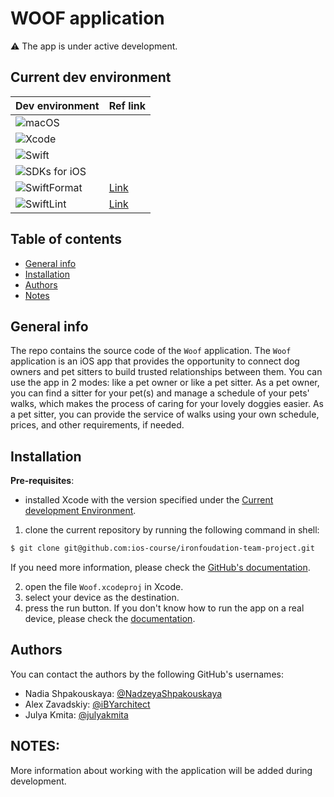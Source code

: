 # WOOF application 

⚠️ The app is under active development.

## Current dev environment 

| Dev environment| Ref link |
| --- | -- |
| ![macOS](https://img.shields.io/badge/macOS-13.3+-blue) | | 
| ![Xcode](https://img.shields.io/badge/Xcode-14.3-red) | |
| ![Swift](https://img.shields.io/badge/Swift-5.8-orange) | |
| ![SDKs for iOS](https://img.shields.io/badge/SDKs%20for%20iOS-15%2B-lightgrey) | |
| ![SwiftFormat](https://img.shields.io/badge/SwiftFormat-0.51.7-yellow) | [Link](https://github.com/nicklockwood/SwiftFormat) |
| ![SwiftLint](https://img.shields.io/badge/SwiftLint-0.51.0-green)| [Link](https://github.com/realm/SwiftLint) |

## Table of contents
* [General info](#general-info)
* [Installation](#installation)
* [Authors](#authors)
* [Notes](#notes)

## General info

The repo contains the source code of the `Woof` application.
The `Woof` application is an iOS app that provides the opportunity to connect dog owners and pet sitters to build trusted relationships between them.
You can use the app in 2 modes: like a pet owner or like a pet sitter.
As a pet owner, you can find a sitter for your pet(s) and manage a schedule of your pets' walks, which makes the process of caring for your lovely doggies easier.
As a pet sitter, you can provide the service of walks using your own schedule, prices, and other requirements, if needed.

## Installation

**Pre-requisites**: 
- installed Xcode with the version specified under the [Current development Environment](https://github.com/ios-course/ironfoudation-team-project/blob/34d602116ed0d8664f4cfb4a11563b4a3dc1f0c2/README.md#current-dev-environment).

1) clone the current repository by running the following command in shell:
```bash
$ git clone git@github.com:ios-course/ironfoudation-team-project.git
```
If you need more information, please check the [GitHub's documentation](https://docs.github.com/en/repositories/creating-and-managing-repositories/cloning-a-repository).

2) open the file `Woof.xcodeproj` in Xcode.
3) select your device as the destination.
4) press the run button.
If you don't know how to run the app on a real device, please check the [documentation](https://developer.apple.com/documentation/xcode/running-your-app-in-simulator-or-on-a-device).

## Authors

You can contact the authors by the following GitHub's usernames:

- Nadia Shpakouskaya: [@NadzeyaShpakouskaya](https://github.com/NadzeyaShpakouskaya)
- Alex Zavadskiy: [@iBYarchitect](https://github.com/iBYarchitect)
- Julya Kmita: [@julyakmita](https://github.com/julyakmita)

## NOTES:

More information about working with the application will be added during development.
